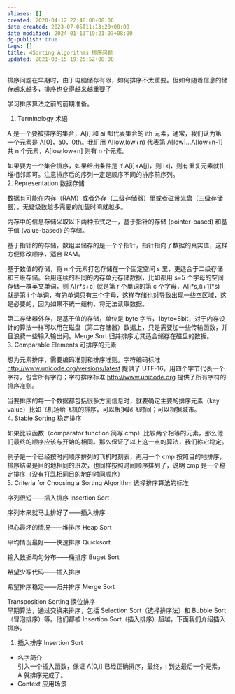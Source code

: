 ```yaml
---
aliases: []
created: 2020-04-12 22:48:08+08:00
date created: 2023-07-05T11:13:20+08:00
date modified: 2024-01-13T19:21:07+08:00
dg-publish: true
tags: []
title: 4Sorting Algorithms 排序问题
updated: 2021-03-15 19:25:52+08:00
---
```


排序问题在早期时，由于电脑储存有限，如何排序不太重要。但如今随着信息的储存越来越多，排序也变得越来越重要了

学习排序算法之前的前期准备。
1.  Terminology 术语

A 是一个要被排序的集合，A\[i\] 和 ai 都代表集合的 ith 元素，通常，我们认为第一个元素是 A\[0\]，a0，0th。我们用 A\[low,low+n) 代表第 A\[low\]…A\[low+n-1\] 共 n 个元素，A\[low,low+n\] 则有 n 个元素。

如果要为一个集合排序，如果给出条件是 if A\[i\]\<A\[j\]，则 i\<j，则有重复元素就扎堆相邻即可。注意排序后的序列一定是顺序不同的排序前序列。  
2.  Representation 数据存储

数据有可能在内存（RAM）或者外存（二级存储器）里或者磁带光盘（三级存储器），无疑级数越多需要的加载时间就越多。

内存中的信息存储采取以下两种形式之一，基于指针的存储 (pointer-based) 和基于值 (value-based) 的存储。

基于指针的的存储，数组里储存的是一个个指针，指针指向了数据的真实值，这样方便修改顺序，适合 RAM。

基于数值的存储，将 n 个元素打包存储在一个固定空间 s 里，更适合于二级存储和三级存储。会用连续的相同的内存单元存储数据，比如都用 s=5 个字母的空间存储一群英文单词，则 A\[r\*s+c\] 就是第 r 个单词的第 c 个字母，A\[i\*s,(i+1)\*s) 就是第 i 个单词，有的单词只有三个字母，这样存储也对导致出现一些空区域，这是必要的，因为如果不统一结构，将无法读取数据。

第二存储器外存，是基于值的存储，单位是 byte 字节，1byte=8bit，对于内存设计的算法一样可以用在磁盘（第二存储器）数据上，只是需要加一些传输函数，并且浪费一些输入输出间。Merge Sort 归并排序尤其适合储存在磁盘的数据。  
3.  Comparable Elements 可排序的元素

想为元素排序，需要编码准则和排序准则。字符编码标准 http://www.unicode.org/versions/latest 提供了 UTF-16，用四个字节代表一个字符，包含所有字符；字符排序标准 http://www.unicode.org 提供了所有字符的排序准则。

当要排序的每一个数据都包括很多方面信息时，就要确定主要的排序元素（key value）比如飞机场给飞机的排序，可以根据起飞时间；可以根据城市。  
4.  Stable Sorting 稳定排序

如果比较函数（comparator function 简写 cmp）比较两个相等的元素，那么他们最终的顺序应该与开始的相同。那么保证了以上这一点的算法，我们称它稳定。

例子是一个已经按时间顺序排列的飞机时刻表，再用一个 cmp 按照目的地排序，排序结果是目的地相同的班次，也同样按照时间顺序排列了，说明 cmp 是一个稳定排序（没有打乱相同目的地的时间顺序）  
5.  Criteria for Choosing a Sorting Algorithm 选择排序算法的标准

序列很短——插入排序 Insertion Sort

序列本来就马上排好了——插入排序

担心最坏的情况——堆排序 Heap Sort

平均情况最好——快速排序 Quicksort

输入数据均匀分布——桶排序 Buget Sort

希望少写代码——插入排序

希望排序稳定——归并排序 Merge Sort

Transposition Sorting 换位排序  
早期算法，通过交换来排序，包括 Selection Sort（选择排序法）和 Bubble Sort（冒泡排序）等。他们都被 Insertion Sort（插入排序）超越，下面我们介绍插入排序。

1.  插入排序 Insertion Sort
- 名字简介  
引入一个插入函数，保证 A\[0,i\] 已经正确排序，最终，i 到达最后一个元素，A 就排序完成了。
- Context 应用场景